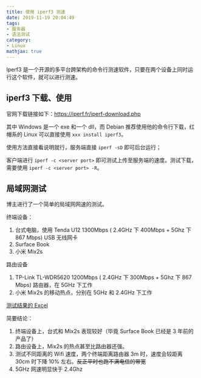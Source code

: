 ```yaml
---
title: 使用 iperf3 测速
date: 2019-11-19 20:04:49
tags:
- 服务器
- 语法测试
category:
- Linux
mathjax: true
---
```


Iperf3 是一个开源的多平台跨架构的命令行测速软件，只要在两个设备上同时运行这个软件，就可以进行测速。

## iperf3 下载、使用

官网下载链接如下：https://iperf.fr/iperf-download.php

其中 Windows 是一个 exe 和一个 dll，而 Debian 推荐使用他的命令行下载，红帽系的 Linux 可以直接使用 `xxx install iperf3`。

使用方法直接看说明就行，服务端直接 `iperf -sD` 即可后台运行；

客户端进行 `iperf -c <server port>` 即可测试上传至服务端的速度。测试下载，需要使用 `iperf -c <server port> -R`。

## 局域网测试

博主进行了一个简单的局域网网速的测试。

终端设备：
1. 台式电脑，使用 Tenda U12 1300Mbps ( 2.4GHz 下 400Mbps + 5Ghz 下 867 Mbps) USB 无线网卡
2. Surface Book
3. 小米 Mix2s

路由设备
1. TP-Link TL-WDR5620 1200Mbps ( 2.4GHz 下 300Mbps + 5Ghz 下 867 Mbps) 路由器，在 5GHz 下工作
2. 小米 Mix2s 的移动热点，分别在 5GHz 和 2.4GHz 下工作

[测试结果的 Excel](speedtest.xlsx)

简要结论：

1. 终端设备上，台式和 Mix2s 表现较好（毕竟 Surface Book 已经是 3 年前的产品了）
2. 路由设备上，Mix2s 的热点甚至比路由器还强。
3. 测试不同距离的 Wifi 速度，两个终端距离路由器 3m 时，速度会较距离 30cm 时下降 10% 左右。~~反正平时也跑不满电信的带宽~~
4. 5GHz 网速明显快于 2.4Ghz